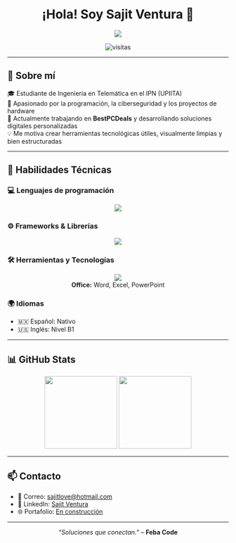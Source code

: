 <h1 align="center">¡Hola! Soy Sajit Ventura 👋</h1>

<p align="center">
  <img src="https://readme-typing-svg.herokuapp.com/?lines=Desarrollador+FullStack;Apasionado+por+la+IA+y+los+Sistemas+Distribuidos;Estudiante+de+Telemática+en+el+IPN-UPIITA;&center=true&size=22" />
</p>

<p align="center">
  <img src="https://komarev.com/ghpvc/?username=EseWey21&label=Visitas+al+perfil&color=brightgreen" alt="visitas" />
</p>

---

## 🙋 Sobre mí

🎓 Estudiante de Ingeniería en Telemática en el IPN (UPIITA)  
🧠 Apasionado por la programación, la ciberseguridad y los proyectos de hardware  
🚀 Actualmente trabajando en **BestPCDeals** y desarrollando soluciones digitales personalizadas  
💡 Me motiva crear herramientas tecnológicas útiles, visualmente limpias y bien estructuradas

---

## 🧠 Habilidades Técnicas

### 💻 Lenguajes de programación
<p align="center">
  <img src="https://skillicons.dev/icons?i=c,cpp,python,cs,js,css" />
</p>

### ⚙️ Frameworks & Librerías
<p align="center">
  <img src="https://skillicons.dev/icons?i=react,nodejs,dotnet" />
</p>

### 🛠️ Herramientas y Tecnologías
<p align="center">
  <img src="https://skillicons.dev/icons?i=mysql,postgresql,postman,latex" />
  <br />
  <strong>Office:</strong> Word, Excel, PowerPoint
</p>

### 🌍 Idiomas
- 🇲🇽 Español: Nativo  
- 🇺🇸 Inglés: Nivel B1

---

## 📊 GitHub Stats

<p align="center">
  <img src="https://github-readme-stats.vercel.app/api?username=EseWey21&show_icons=true&theme=tokyonight" height="165" />
  <img src="https://github-readme-stats.vercel.app/api/top-langs/?username=EseWey21&layout=compact&theme=tokyonight" height="165" />
</p>

---

## 📫 Contacto

- 📧 Correo: [sajitlove@hotmail.com](mailto:sajitlove@hotmail.com)  
- 💼 LinkedIn: [Sajit Ventura](https://www.linkedin.com/in/sajit-ventura-4197411b7/)  
- 🌐 Portafolio: [En construcción](https://github.com/EseWey21/portafolio)

---

<p align="center">
  <em>“Soluciones que conectan.”</em> – <strong>Feba Code</strong>
</p>
